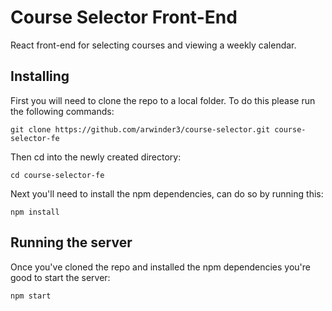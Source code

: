 # Course Selector Front-End
React front-end for selecting courses and viewing a weekly calendar.

## Installing
First you will need to clone the repo to a local folder. To do this please run the following commands:
```Shell
git clone https://github.com/arwinder3/course-selector.git course-selector-fe
```

Then cd into the newly created directory:
```Shell
cd course-selector-fe
```

Next you'll need to install the npm dependencies, can do so by running this:
```Shell
npm install
```

## Running the server
Once you've cloned the repo and installed the npm dependencies you're good to start the server:
```Shell
npm start
```
